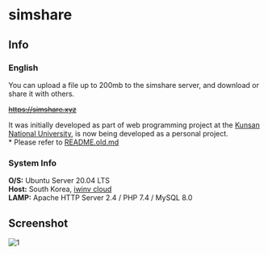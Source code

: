 # simshare

## Info

### English

You can upload a file up to 200mb to the simshare server, and download or share it with others.

<s><a href = "https://simshare.xyz">https://simshare.xyz</a></s><br>

It was initially developed as part of web programming project at the <a href = "https://www.kunsan.ac.kr/en/index.kunsan">Kunsan National University</a>, is now being developed as a personal project.
<br>* Please refer to <a href = "https://github.com/antibiotics11/simshare/blob/main/README.old.md">README.old.md</a>


### System Info

<b>O/S:</b> Ubuntu Server 20.04 LTS <br>
<b>Host:</b> South Korea, <a href = "https://iwinv.kr/">iwinv cloud</a> <br>
<b>LAMP:</b> Apache HTTP Server 2.4 / PHP 7.4 / MySQL 8.0 <br>

## Screenshot

![1](https://user-images.githubusercontent.com/75349747/126364513-fd76d311-796f-4257-b96c-e41e364ddbda.PNG)

